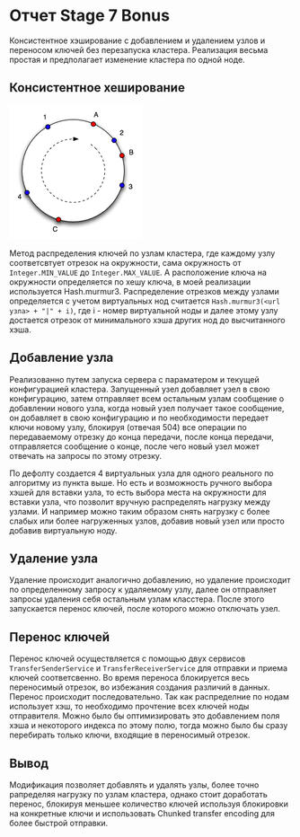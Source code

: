 # Отчет Stage 7 Bonus
Консистентное хэширование с добавлением и удалением узлов и переносом ключей без перезапуска кластера.
Реализация весьма простая и предполагает изменение кластера по одной ноде.
## Консистентное хеширование
![img.png](img.png)


Метод распределения ключей по узлам кластера, где каждому узлу соответсвтует отрезок на окружности, сама окружность
от ```Integer.MIN_VALUE``` до ```Integer.MAX_VALUE```. А расположение ключа на окружности определяется по хешу ключа,
в моей реализации используется Hash.murmur3. Распределение отрезков между узлами определяется с учетом виртуальных нод
считается ```Hash.murmur3(<url узла> + "|" + i)```, где i - номер виртуальной ноды и далее этому узлу достается отрезок 
от минимального хэша других нод до высчитанного хэша.
## Добавление узла
Реализованно путем запуска сервера с параматером и текущей конфигурацией кластера.
Запущенный узел добавляет узел в свою конфигурацию, затем отправляет всем остальным узлам сообщение о добавлении
нового узла, когда новый узел получает такое сообщение, он добавляет в свою конфигурацию и по необходимости передает 
ключи новому узлу, блокируя (отвечая 504) все операции по передаваемому отрезку до конца передачи, после конца передачи,
отправляется сообщение о конце, после чего новый узел может отвечать на запросы по этому отрезку.

По дефолту создается 4 виртуальных узла для одного реального по алгоритму из пункта выше. Но есть и возможность ручного 
выбора хэшей для вставки узла, то есть выбора места на окружности для вставки узла, что позволит вручную распределять
нагрузку между узлами. И например можно таким образом снять нагрузку с более слабых или более нагруженных узлов, добавив
новый узел или просто добавив виртуальную ноду.
## Удаление узла
Удаление происходит аналогично добавлению, но удаление происходит по определенному запросу к удаляемому узлу, далее
он отправляет запросы удаления себя остальным узлам класстера. После этого запускается перенос ключей, после которого
можно отключать узел.
## Перенос ключей
Перенос ключей осуществляется с помощью двух сервисов ```TransferSenderService``` и ```TransferReceiverService``` 
для отправки и приема ключей соответсвенно. Во время переноса блокируется весь переносимый отрезок,
во избежания создания различий в данных. Перенос происходит последовательно. Так как распределние по нодам использует 
хэш, то необходимо прочтение всех ключей ноды отправителя. Можно было бы оптимизировать это добавлением поля хэша
и некоторого индекса по этому полю, тогда можно было бы сразу перебирать только ключи, входящие в переносимый отрезок.
## Вывод
Модификация позволяет добавлять и удалять узлы, более точно рапределяя нагрузку по узлам кластера, однако стоит
доработать перенос, блокируя меньшее количество ключей используя блокировки на конкретные ключи
и использовать Chunked transfer encoding для более быстрой отправки.